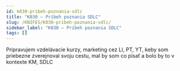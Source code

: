 ```yaml
---
id: k030-pribeh-poznania-sdlc
title: "K030 – Príbeh poznania SDLC"
slug: /KNIFES/K030-pribeh-poznania-sdlc/
sidebar_label: "K030 – Príbeh poznania SDLC"
tags: []
---
```


Pripravujem vzdelávacie kurzy, marketing cez LI, PT, YT, keby som priebezne zverejnoval svoju cestu, mal by som co pisať a bolo by to v kontexte KM, SDLC

